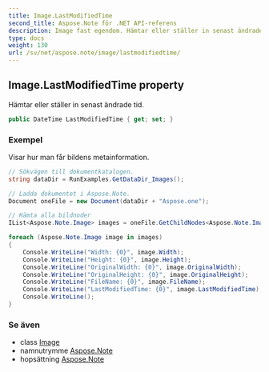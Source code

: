 ```yaml
---
title: Image.LastModifiedTime
second_title: Aspose.Note för .NET API-referens
description: Image fast egendom. Hämtar eller ställer in senast ändrade tid.
type: docs
weight: 130
url: /sv/net/aspose.note/image/lastmodifiedtime/
---
```

## Image.LastModifiedTime property

Hämtar eller ställer in senast ändrade tid.

```csharp
public DateTime LastModifiedTime { get; set; }
```

### Exempel

Visar hur man får bildens metainformation.

```csharp
// Sökvägen till dokumentkatalogen.
string dataDir = RunExamples.GetDataDir_Images();

// Ladda dokumentet i Aspose.Note.
Document oneFile = new Document(dataDir + "Aspose.one");

// Hämta alla bildnoder
IList<Aspose.Note.Image> images = oneFile.GetChildNodes<Aspose.Note.Image>();

foreach (Aspose.Note.Image image in images)
{
    Console.WriteLine("Width: {0}", image.Width);
    Console.WriteLine("Height: {0}", image.Height);
    Console.WriteLine("OriginalWidth: {0}", image.OriginalWidth);
    Console.WriteLine("OriginalHeight: {0}", image.OriginalHeight);
    Console.WriteLine("FileName: {0}", image.FileName);
    Console.WriteLine("LastModifiedTime: {0}", image.LastModifiedTime);
    Console.WriteLine();
}
```

### Se även

* class [Image](../)
* namnutrymme [Aspose.Note](../../image/)
* hopsättning [Aspose.Note](../../../)


